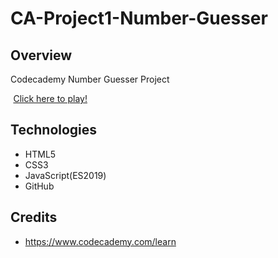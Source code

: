 # CA-Project1-Number-Guesser

## Overview
Codecademy Number Guesser Project
  
  <img src="https://cdn0.iconfinder.com/data/icons/entypo/80/link5-512.png" height="0.5" /> [Click here to play!](https://sarahfwood.github.io/CA-Project1-Number-Guesser/)


## Technologies
* HTML5
* CSS3
* JavaScript(ES2019)
* GitHub


## Credits
* https://www.codecademy.com/learn
